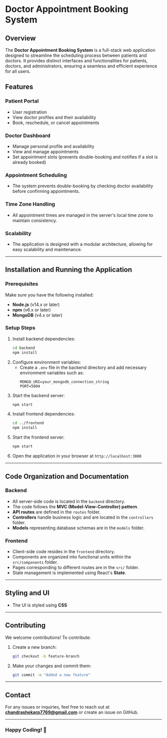 # Doctor Appointment Booking System

## Overview
The **Doctor Appointment Booking System** is a full-stack web application designed to streamline the scheduling process between patients and doctors. It provides distinct interfaces and functionalities for patients, doctors, and administrators, ensuring a seamless and efficient experience for all users.

## Features

### Patient Portal
- User registration
- View doctor profiles and their availability
- Book, reschedule, or cancel appointments

### Doctor Dashboard
- Manage personal profile and availability
- View and manage appointments
- Set appointment slots (prevents double-booking and notifies if a slot is already booked)

### Appointment Scheduling
- The system prevents double-booking by checking doctor availability before confirming appointments.

### Time Zone Handling
- All appointment times are managed in the server's local time zone to maintain consistency.

### Scalability
- The application is designed with a modular architecture, allowing for easy scalability and maintenance.

---

## Installation and Running the Application

### Prerequisites
Make sure you have the following installed:
- **Node.js** (v14.x or later)
- **npm** (v6.x or later)
- **MongoDB** (v4.x or later)

### Setup Steps
1. Install backend dependencies:
   ```sh
   cd backend
   npm install
   ```
2. Configure environment variables:
   - Create a `.env` file in the backend directory and add necessary environment variables such as:
     ```env
     MONGO_URI=your_mongodb_connection_string
     PORT=5004
     ```
3. Start the backend server:
   ```sh
   npm start
   ```
4. Install frontend dependencies:
   ```sh
   cd ../frontend
   npm install
   ```
5. Start the frontend server:
   ```sh
   npm start
   ```
6. Open the application in your browser at `http://localhost:3000`

---

## Code Organization and Documentation

### Backend
- All server-side code is located in the `backend` directory.
- The code follows the **MVC (Model-View-Controller) pattern**.
- **API routes** are defined in the `routes` folder.
- **Controllers** handle business logic and are located in the `controllers` folder.
- **Models** representing database schemas are in the `models` folder.

### Frontend
- Client-side code resides in the `frontend` directory.
- Components are organized into functional units within the `src/components` folder.
- Pages corresponding to different routes are in the `src/` folder.
- State management is implemented using React's **State**.

---

## Styling and UI
- The UI is styled using **CSS**
---

## Contributing
We welcome contributions! To contribute:
1. Create a new branch:
   ```sh
   git checkout -b feature-branch
   ```
2. Make your changes and commit them:
   ```sh
   git commit -m "Added a new feature"
   ```
---

## Contact
For any issues or inquiries, feel free to reach out at **chandrashekarp7769@gmail.com** or create an issue on GitHub.

---

### Happy Coding! 🚀

